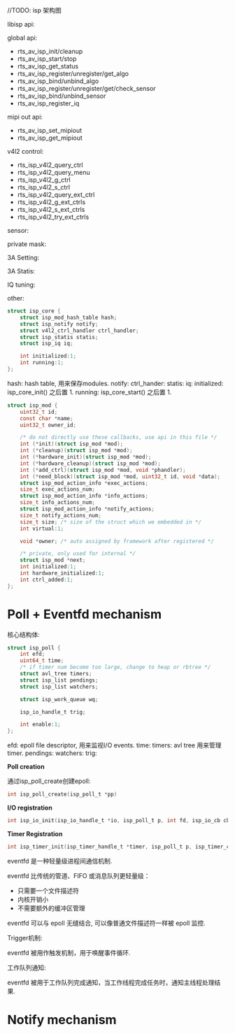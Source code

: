 //TODO: isp 架构图

libisp api:

global api:

- rts_av_isp_init/cleanup
- rts_av_isp_start/stop
- rts_av_isp_get_status
- rts_av_isp_register/unregister/get_algo
- rts_av_isp_bind/unbind_algo
- rts_av_isp_register/unregister/get/check_sensor
- rts_av_isp_bind/unbind_sensor
- rts_av_isp_register_iq

mipi out api:

- rts_av_isp_set_mipiout
- rts_av_isp_get_mipiout

v4l2 control:

- rts_isp_v4l2_query_ctrl
- rts_isp_v4l2_query_menu
- rts_isp_v4l2_g_ctrl
- rts_isp_v4l2_s_ctrl
- rts_isp_v4l2_query_ext_ctrl
- rts_isp_v4l2_g_ext_ctrls
- rts_isp_v4l2_s_ext_ctrls
- rts_isp_v4l2_try_ext_ctrls

sensor:

private mask:

3A Setting:

3A Statis:

IQ tuning:

other:

```c
struct isp_core {
	struct isp_mod_hash_table hash;
	struct isp_notify notify;
	struct v4l2_ctrl_handler ctrl_handler;
	struct isp_statis statis;
	struct isp_iq iq;

	int initialized:1;
	int running:1;
};
```

hash: hash table, 用来保存modules.
notify:
ctrl_hander:
statis:
iq:
initialized: isp_core_init() 之后置 1.
running: isp_core_start() 之后置 1.

```c
struct isp_mod {
	uint32_t id;
	const char *name;
	uint32_t owner_id;

	/* do not directly use these callbacks, use api in this file */
	int (*init)(struct isp_mod *mod);
	int (*cleanup)(struct isp_mod *mod);
	int (*hardware_init)(struct isp_mod *mod);
	int (*hardware_cleanup)(struct isp_mod *mod);
	int (*add_ctrl)(struct isp_mod *mod, void *phandler);
	int (*need_block)(struct isp_mod *mod, uint32_t id, void *data);
	struct isp_mod_action_info *exec_actions;
	size_t exec_actions_num;
	struct isp_mod_action_info *info_actions;
	size_t info_actions_num;
	struct isp_mod_action_info *notify_actions;
	size_t notify_actions_num;
	size_t size; /* size of the struct which we embedded in */
	int virtual:1;

	void *owner; /* auto assigned by framework after registered */

	/* private, only used for internal */
	struct isp_mod *next;
	int initialized:1;
	int hardware_initialized:1;
	int ctrl_added:1;
};
```

# Poll + Eventfd mechanism

核心结构体:

```c
struct isp_poll {
	int efd;
	uint64_t time;
	/* if timer num become too large, change to heap or rbtree */
	struct avl_tree timers;
	struct isp_list pendings;
	struct isp_list watchers;

	struct isp_work_queue wq;

	isp_io_handle_t trig;

	int enable:1;
};
```

efd: epoll file descriptor, 用来监视I/O events.
time:
timers: avl tree 用来管理timer.
pendings:
watchers:
trig:

**Poll creation**

通过isp_poll_create创建epoll:

```c
int isp_poll_create(isp_poll_t *pp)
```

**I/O registration**

```c
int isp_io_init(isp_io_handle_t *io, isp_poll_t p, int fd, isp_io_cb cb)
```

**Timer Registration**

```c
int isp_timer_init(isp_timer_handle_t *timer, isp_poll_t p, isp_timer_cb cb, void *data)
```

eventfd 是一种轻量级进程间通信机制.

eventfd 比传统的管道、FIFO 或消息队列更轻量级：

- 只需要一个文件描述符
- 内核开销小
- 不需要额外的缓冲区管理

eventfd 可以与 epoll 无缝结合, 可以像普通文件描述符一样被 epoll 监控.

Trigger机制:

eventfd 被用作触发机制，用于唤醒事件循环.

工作队列通知:

eventfd 被用于工作队列完成通知，当工作线程完成任务时，通知主线程处理结果.

# Notify mechanism
